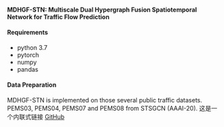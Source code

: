 #### MDHGF-STN: Multiscale Dual Hypergraph Fusion Spatiotemporal Network for Traffic Flow Prediction

#### Requirements
- python 3.7
- pytorch
- numpy
- pandas

#### Data Preparation
MDHGF-STN is implemented on those several public traffic datasets.
PEMS03, PEMS04, PEMS07 and PEMS08 from STSGCN (AAAI-20).
这是一个内联式链接 [GitHub](https://github.com/)
